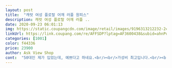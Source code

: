 ```yaml
---
layout: post 
title:  "캐럿 여성 플로랄 어깨 러플 원피스" 
description: 캐럿 여성 플로랄 어깨 러플 ..
date: 2020-09-23 06:01:13 
img: https://static.coupangcdn.com/image/retail/images/9196313212232-2ce045cf-2d6f-426c-831b-7953b5ce4b01.jpg 
linkUrl: https://link.coupang.com/re/AFFSDP?lptag=AF3600438&subid=ahnPublicAsk&pageKey=1980540397&itemId=3369732000&vendorItemId=71356449968&traceid=V0-113-3f294d59c6d1bbab 
categories: [1001] 
color: f44336 
price: 23900 
author: Ask View Shop 
cont:  "50대인 제가 입었는데, 예쁘다고 하네요.<br/><br/>가성비 최고입니다.<br/><br/>고급스러워 보여요 가을 단풍이랑 같이 사진 찍어도 이쁘겠어요<br/>그리고 뒤에 지퍼가 있어서 입고 벗기에 정말 편해요 ㅎㅎ<br/>길이는 무릎 충분히 덥고 샤랄라하게 치마가 잘 날리네요<br/>꽉 쪼이지 않아서 불편하지도 않아요!<br/>다크브라운색이 가을이랑 정말 잘 어울려요 )<br/>데이트 나갈 때 입으면 넘 이쁠거 같아요<br/>안감도 있어서 비칠 이유도 없고 더 따뜻해요!<br/>어깨 부분 셔링?도 우아해보이고 넘 이뻐용 ㅎㅎ<br/>어차피 프리사이즈면 우리같은 나이도 편하게 입을수 있게 어깨부분이 좀 넉넉했으면 좋겠어요<br/>엄마가 엄청 좋아하시네요 ㅎㅎ 원단도 부드럽고 좋아요 색감도 딱 가을컬러에 맞는 색이네요 다크브라운 잔잔한 꽃무늬 라고 해야하나 ? 튀지 않고 딱 이쁜 무늬에요 158기준으로 기장도 딱이뻤구요 150초반은 길이감이 쫌 있을거 같네요  150중반에서 후반분들이 입어야 이쁜핏이 나올거 같습니다 롱원피스러 다리커버도 되요 엄마 하체가 쫌 있는편이시라 롱원피스만 고집하시는데 너무 좋아요 촌스럽지않은 디자인 이에요 소녀소녀하네요 저는 키가 작아서 엄마가 입으셔야할거 같아요 추석에 큰집갈때 입어야겠다고 하셨어요  추석에 큰집갈때 옷없다고 하셨는데 아주 좋습니다 원단이 일단 너무 좋구요 빨아도 주름질 걱정 없어서 최고일거 같습니다<br/>잔잔한 꽃무늬 디자인이 가을 분위기 물씬나고<br/>카라 쪽 리본이 있어서 더욱 여성스럽게 보이네요 )<br/>허리 쪽 밴딩도 있어서 날씬해보이고<br/>허리는 밴드없이 나오면 좋겠어요.<br/><br/>" 
---
```

